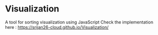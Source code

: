 # Visualization
A tool for sorting visualization using JavaScript
Check the implementation here :
https://srijan26-cloud.github.io/Visualization/
